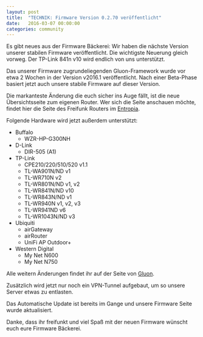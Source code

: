```yaml
---
layout: post
title:  "TECHNIK: Firmware Version 0.2.70 veröffentlicht"
date:   2016-03-07 00:00:00
categories: community
---
```


Es gibt neues aus der Firmware Bäckerei: Wir haben die nächste Version unserer stabilen Firmware veröffentlicht.
Die wichtigste Neuerung gleich vorweg. Der TP-Link 841n v10 wird endlich von uns unterstützt.

Das unserer Firmware zugrundeliegenden Gluon-Framework wurde vor etwa 2 Wochen in der Version v2016.1 veröffentlicht.
Nach einer Beta-Phase basiert jetzt auch unsere stabile Firmware auf dieser Version.

Die markanteste Änderung die euch sicher ins Auge fällt, ist die neue Übersichtsseite zum eigenen Router.
Wer sich die Seite anschauen möchte, findet hier die Seite des Freifunk Routers im [Entropia](http://[2a03:2260:a:b:eade:27ff:fe65:9ac9]).
<!--*-->
Folgende Hardware wird jetzt außerdem unterstützt:

- Buffalo
	- WZR-HP-G300NH
- D-Link
	- DIR-505 (A1)
- TP-Link
	- CPE210/220/510/520 v1.1
	- TL-WA901N/ND v1
	- TL-WR710N v2
	- TL-WR801N/ND v1, v2
	- TL-WR841N/ND v10
	- TL-WR843N/ND v1
	- TL-WR940N v1, v2, v3
	- TL-WR941ND v6
	- TL-WR1043N/ND v3
- Ubiquiti
	- airGateway
	- airRouter
	- UniFi AP Outdoor+
- Western Digital
	- My Net N600
	- My Net N750


Alle weitern Änderungen findet ihr auf der Seite von [Gluon](https://gluon.readthedocs.io/en/v2016.1.2/releases/v2016.1.html).

Zusätzlich wird jetzt nur noch ein VPN-Tunnel aufgebaut, um so unsere Server etwas zu entlasten.

Das Automatische Update ist bereits im Gange und unsere Firmware Seite wurde aktualisiert.

Danke, dass ihr freifunkt und viel Spaß mit der neuen Firmware wünscht euch eure Firmware Bäckerei.
